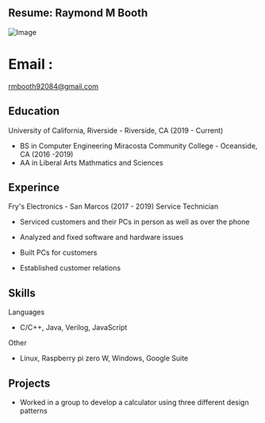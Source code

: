 
## Resume: Raymond M Booth

![Image](https://github.com/rmbooth92084/rmbooth92084.github.io/blob/master/mePNG.png?raw=true)

# Email :
rmbooth92084@gmail.com

## Education
University of California, Riverside - Riverside, CA  (2019 - Current)
- BS in Computer Engineering
Miracosta Community College - Oceanside, CA (2016 -2019)
- AA in Liberal Arts Mathmatics and Sciences

## Experince
Fry's Electronics - San Marcos (2017 - 2019)
Service Technician

- Serviced customers and their PCs in person as well as over the phone

- Analyzed and fixed software and hardware issues

-	Built PCs for customers

- Established customer relations


## Skills
 Languages
- C/C++, Java, Verilog, JavaScript

Other
- Linux, Raspberry pi zero W, Windows, Google Suite

## Projects
- Worked in a group to develop a calculator using three different design patterns
